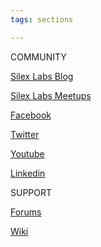 ```yaml
---
tags: sections

---
```

COMMUNITY

[Silex Labs Blog](http://www.silexlabs.org/events/ "Silex Labs blog")

[Silex Labs Meetups](https://www.meetup.com/Silex-Labs-Aperopensource/ "Meetups")

[Facebook](https://www.facebook.com/silexlabs/ "Silex Labs on facebook")

[Twitter](https://twitter.com/silexlabs "Silex Labs on twitter")

[Youtube](https://www.youtube.com/user/Silexlabs/ "SL on youtube")

[Linkedin](https://www.linkedin.com/company/silex-labs/ "SL on Linkedin")

SUPPORT

[Forums](https://github.com/silexlabs/Silex/discussions "Silex Forums")

[Wiki](https://github.com/silexlabs/Silex/wiki "Silex Wiki")